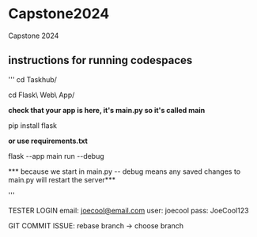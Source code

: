 # Capstone2024
Capstone 2024

## instructions for running codespaces
'''
cd Taskhub/

cd Flask\ Web\ App/

**check that your app is here, it's main.py so it's called main**

pip install flask

 **or use requirements.txt**

flask --app main run --debug

 *** because we start in main.py -- debug means any saved changes to main.py will restart the server***
 
 '''

 TESTER LOGIN
 email: joecool@email.com
 user: joecool
 pass: JoeCool123
 
 GIT COMMIT ISSUE:
 rebase branch -> choose branch